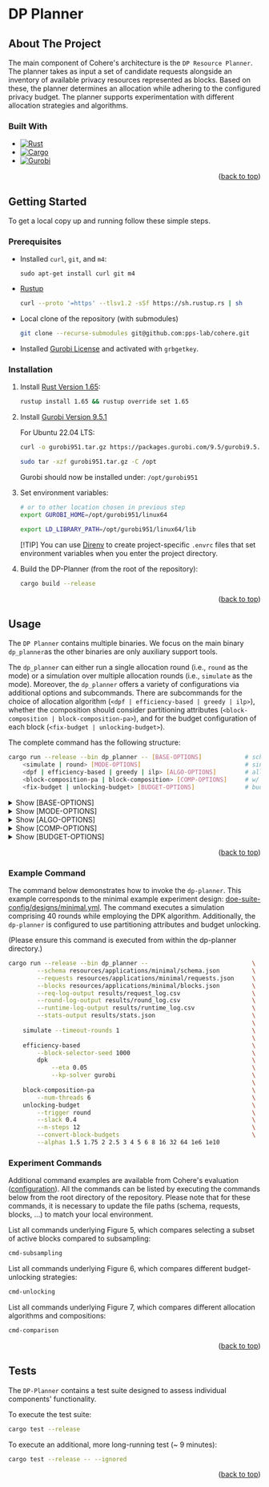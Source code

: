 # DP Planner

<a name="readme-top"></a>


<!-- ABOUT THE PROJECT -->
## About The Project


The main component of Cohere's architecture is the `DP Resource Planner`.
The planner takes as input a set of candidate requests alongside an inventory of available privacy resources represented as blocks.
Based on these, the planner determines an allocation while adhering to the configured privacy budget.
The planner supports experimentation with different allocation strategies and algorithms.


### Built With

* [![Rust][rust-shield]][rust-url]
* [![Cargo][cargo-shield]][cargo-url]
* [![Gurobi][gurobi-shield]][gurobi-url]


<p align="right">(<a href="#readme-top">back to top</a>)</p>



<!-- GETTING STARTED -->
## Getting Started

To get a local copy up and running follow these simple steps.

### Prerequisites

*  Installed `curl`, `git`, and `m4`:
    ```
    sudo apt-get install curl git m4
    ```

* [Rustup](https://rustup.rs/)
    ```sh
    curl --proto '=https' --tlsv1.2 -sSf https://sh.rustup.rs | sh
    ```

* Local clone of the repository (with submodules)
    ```sh
    git clone --recurse-submodules git@github.com:pps-lab/cohere.git
    ```

* Installed [Gurobi License](https://www.gurobi.com/features/academic-named-user-license/) and activated with `grbgetkey`.



### Installation


1. Install [Rust Version 1.65](https://blog.rust-lang.org/2022/11/03/Rust-1.65.0.html):
    ```sh
    rustup install 1.65 && rustup override set 1.65
    ```

2. Install [Gurobi Version 9.5.1](https://support.gurobi.com/hc/en-us/articles/4429974969105-Gurobi-9-5-1-released)

    For Ubuntu 22.04 LTS:
    ```sh
    curl -o gurobi951.tar.gz https://packages.gurobi.com/9.5/gurobi9.5.1_linux64.tar.gz
    ```

    ```sh
    sudo tar -xzf gurobi951.tar.gz -C /opt
    ```

    Gurobi should now be installed under: `/opt/gurobi951`

3. Set environment variables:

    ```sh
    # or to other location chosen in previous step
    export GUROBI_HOME=/opt/gurobi951/linux64

    export LD_LIBRARY_PATH=/opt/gurobi951/linux64/lib
    ```

    [!TIP]
    You can use [Direnv](https://direnv.net/) to create project-specific `.envrc` files that set environment variables when you enter the project directory.


4. Build the DP-Planner (from the root of the repository):
    ```sh
    cargo build --release
    ```



<p align="right">(<a href="#readme-top">back to top</a>)</p>



<!-- USAGE EXAMPLES -->
## Usage

The `DP Planner` contains multiple binaries.
We focus on the main binary `dp_planner`as the other binaries are only auxiliary support tools.

The `dp_planner` can either run a single allocation round (i.e., `round` as the mode) or a simulation over multiple allocation rounds (i.e., `simulate` as the mode).
Moreover, the `dp_planner` offers a variety of configurations via additional options and subcommands.
There are subcommands for the choice of allocation algorithm (`<dpf | efficiency-based | greedy | ilp>`), whether the composition should consider partitioning attributes (`<block-composition | block-composition-pa>`), and for the budget configuration of each block (`<fix-budget | unlocking-budget>`).

The complete command has the following structure:
```sh
cargo run --release --bin dp_planner -- [BASE-OPTIONS]            # schema, requests, blocks, etc.
    <simulate | round> [MODE-OPTIONS]                             # single round or multiple rounds
    <dpf | efficiency-based | greedy | ilp> [ALGO-OPTIONS]        # allocation algorithm
    <block-composition-pa | block-composition> [COMP-OPTIONS]     # w/ PAs or w/o PAs
    <fix-budget | unlocking-budget> [BUDGET-OPTIONS]              # budget and unlocking
```

<details>
<summary>Show [BASE-OPTIONS]</summary>

```sh
BASE-OPTIONS:
    -A, --request-adapter <FILE>
            Sets the file which contains the request adapter (if not set, empty adapter is used)

    -B, --blocks <FILE>
            Existing blocks with request history

    -H, --history <FILE>
            Previously accepted requests

        --history-output-directory <FILE>
            Optionally define a directory where the generated history and blocks is saved. The files
            will have paths history_output_directory/block_history.json,
            history_output_directory/request_history.json and
            history_output_directory/remaining_requests.json

        --log-nonfinal-rejections
            Whether or not nonfinal rejections are logged

        --log-remaining-budget
            Whether or not the remaining budget is logged as part of the round log. Warning: This
            can be expensive, especially with a small batch size

    -R, --requests <FILE>
            Candidate requests for allocation

        --req-log-output <FILE>
            Sets the path for the log file, containing information about each request [default:
            ./results/requests.csv]

        --request-adapter-seed <REQUEST_ADAPTER_SEED>
            Sets the seed which is used for the request adapter

        --round-log-output <FILE>
            Sets the path for the log file, containing information about each round [default:
            ./results/rounds.csv]

        --runtime-log-output <FILE>
            Sets the path for the log file, containing information about the round runtime [default:
            ./results/runtime.csv]

    -S, --schema <FILE>
            Schema file of partitioning attributes

        --stats-output <FILE>
            Sets the path to the stats file, containing summary metrics of the current run [default:
            ./results/stats.json]

    -V, --version
            Print version information
```
</details>


<details>
<summary>Show [MODE-OPTIONS]</summary>

```sh
simulate [MODE-OPTIONS]

MODE-OPTIONS:
    -b, --batch-size <BATCH_SIZE>
            Request batch size per simulation round. Depending on the chosen allocation method, this
            has different effects:

    -m, --max-requests <MAX_REQUESTS>
            If set, this option limits how many requests can be processed. Useful to generate a
            history with some remaining requests

    -t, --timeout-rounds <TIMEOUT_ROUNDS>
            If keep_rejected_requests is set, this option limits long requests are kept. Set to a
            number higher than the number of rounds to keep all requests [default: 1]
```

```sh
round <I>

ARGS:
    <I>    Round number
```
</details>



<details>
<summary>Show [ALGO-OPTIONS]</summary>

Dominant Private Block Fairness allocation algorithm from the Privacy Budget Scheduling paper:
```sh
dpf [ALGO-OPTIONS]

ALGO-OPTIONS:
    --block-selector-seed <BLOCK_SELECTOR_SEED>
        The seed used in deciding which blocks are desired by each request [default: 42]

    --dominant-share-by-remaining-budget
        If set, the dpf (and weighted dpf) consider the remaining budget of the selected blocks
        to determine the dominant share. In the original Luo et al 2021 paper, the share is
        determined by the global budget. In "Packing Privacy Budget Efficiently" by Tholoniat et
        al 2022, the share is determined by the remaining budget of the selected blocks

    --weighted-dpf
        If set, the weighted dpf algorithm is used, which is a modification of the original dpf
        as described in "Packing Privacy Budget Efficiently" by Tholoniat et al

```

Any efficiency-based allocation algorithms (currently only Dpk) except dpf, for which a separate, optimized implementation exists:
```sh
efficiency-based [ALGO-OPTIONS] dpk [DPK-OPTIONS]

ALGO-OPTIONS:
    --block-selector-seed <BLOCK_SELECTOR_SEED>
        The seed used in deciding which blocks are desired by each request [default: 42]

DPK-OPTIONS:
    --eta <ETA>                    determines how close to the optimal solution the knapsack
                                    solver should be. Lower values result in better
                                    approximations, but also in longer runtimes. Should be
                                    between 0 and 0.75 (ends not included) [default: 0.05]
    --kp-solver <KP_SOLVER>        Which solver should be used to (approximately) solve Knapsack
                                    [default: fptas] [possible values: fptas, gurobi]
    --num-threads <NUM_THREADS>    How many parallel instances of
                                    [kp_solver](enum.EfficiencyBasedAlgo.html#variant.Dpk.field.kp_solver)
                                    should run in parallel at most at any time

```

Greedy allocation algorithm (prioritizes lower request id):
```sh
greedy [ALGO-OPTIONS]

ALGO-OPTIONS: -
```

Solve a profit optimization problem formulated as an integer linear program (ILP):
```sh
ilp [ALGO-OPTIONS]

ALGO-OPTIONS: -
```
</details>


<details>
<summary>Show [COMP-OPTIONS]</summary>

Without partitioning attributes:
```sh
block-composition [COMP-OPTIONS]

COMP-OPTIONS:
    -b, --budget-type <BUDGET_TYPE>    [default: optimal-budget] [possible values: optimal-budget,
                                       rdp-min-budget]
```


With partitioning attributes:
```sh
block-composition-pa [COMP-OPTIONS]

COMP-OPTIONS:
    -a, --algo <ALGO>                  The segmentation algo to split the request batch into
                                       segments and compute the remaining budget [default: narray]
                                       [possible values: narray, hashmap]
    -b, --budget-type <BUDGET_TYPE>    [default: optimal-budget] [possible values: optimal-budget,
                                       rdp-min-budget]
```

</details>


<details>
<summary>Show [BUDGET-OPTIONS]</summary>

 The complete budget is already unlocked in the first round:
```sh
fix-budget [BUDGET-OPTIONS]

BUDGET-OPTIONS:
# Budget Configuration:

    --budget-file <FILE>
        Read the budget from a file. The format is defined by how serde (de-)serializes an
        accounting type, and should be used only on files generated by this program earlier


    --epsilon <EPSILON>
        differential privacy epsilon budget (for DP and ADP)

    --delta <DELTA>
        differential privacy delta budget (for ADP)

    --alphas <ALPHAS>...
        converts epsilon, delta approximate differential privacy budget to renyi differential
        privacy budget, using the given alpha values. Only 1, 2, 3, 4, 5, 7, 10, 13, 14 or 15
        values are supported. See [AdpAccounting::adp_to_rdp_budget] for more details



    --rdp1 <RDP1>...
        renyi differential privacy with one alpha value

    --rdp2 <RDP2>...
        renyi differential privacy with two alpha values

    --rdp3 <RDP3>...
        renyi differential privacy with three alpha values

    --rdp4 <RDP4>...
        renyi differential privacy with four alpha values

    --rdp5 <RDP5>...
        renyi differential privacy with 5 alpha values

    --rdp7 <RDP7>...
        renyi differential privacy with 7 alpha values

    --rdp10 <RDP10>...
        renyi differential privacy with 10 alpha values

    --rdp13 <RDP13>...
        renyi differential privacy with 13 alpha values

    --rdp14 <RDP14>...
        renyi differential privacy with 14 alpha values

    --rdp15 <RDP15>...
        renyi differential privacy with 15 alpha values



# Configuration Options:

    --no-global-alpha-reduction
        If set to true, alpha values are not globally reduced. Note that this will not affect
        the history output, which always shows unreduced costs/budgets

    --convert-block-budgets
        If set to true, converts unlocked budgets of blocks from adp to rdp, same as the budget
        passed by the command line. See [AdpAccounting::adp_to_rdp_budget] for more details

    --convert-candidate-request-costs
        If set to true, converts cost of candidate requests from adp to rdp, by assuming the adp
        cost stems from the release of a result of a function with sensitivity one, to which
        gaussian noise was applied. See also [AdpAccounting::adp_to_rdp_cost_gaussian]. Uses the
        alpha values supplied by alphas field

    --convert-history-request-costs
        If set to true, converts cost of history requests from adp to rdp, by assuming the adp
        cost stems from the release of a result of a function with sensitivity one, to which
        gaussian noise was applied. See also [AdpAccounting::adp_to_rdp_cost_gaussian]. Uses the
        alpha values supplied by alphas field
```


The budget is gradually unlocked over time (i.e., requests in the first round cannot consume the complete budget):
```sh
unlocking-budget [BUDGET-OPTIONS]

BUDGET-OPTIONS:

# Budget Configuration:

    --budget-file <FILE>
        Read the budget from a file. The format is defined by how serde (de-)serializes an
        accounting type, and should be used only on files generated by this program earlier


    --epsilon <EPSILON>
        differential privacy epsilon budget (for DP and ADP)

    --delta <DELTA>
        differential privacy delta budget (for ADP)

    --alphas <ALPHAS>...
        converts epsilon, delta approximate differential privacy budget to renyi differential
        privacy budget, using the given alpha values. Only 1, 2, 3, 4, 5, 7, 10, 13, 14 or 15
        values are supported. See [AdpAccounting::adp_to_rdp_budget] for more details



    --rdp1 <RDP1>...
        renyi differential privacy with one alpha value

    --rdp2 <RDP2>...
        renyi differential privacy with two alpha values

    --rdp3 <RDP3>...
        renyi differential privacy with three alpha values

    --rdp4 <RDP4>...
        renyi differential privacy with four alpha values

    --rdp5 <RDP5>...
        renyi differential privacy with 5 alpha values

    --rdp7 <RDP7>...
        renyi differential privacy with 7 alpha values

    --rdp10 <RDP10>...
        renyi differential privacy with 10 alpha values

    --rdp13 <RDP13>...
        renyi differential privacy with 13 alpha values

    --rdp14 <RDP14>...
        renyi differential privacy with 14 alpha values

    --rdp15 <RDP15>...
        renyi differential privacy with 15 alpha values


# Budget Unlocking Configuration:

    --n-steps <N_STEPS>
        The total number of unlocking steps

    --slack <SLACK>
        The slack \in [0, 1] unlocks slightly more budget in the first n_steps/2 unlocking
        steps:  (1 + slack) * budget/n_steps and then (1 - slack) * budget/n_steps in the 2nd
        part of the unlocking steps. Currently, slack can only be used if the trigger is set to
        round (slack default = 0.0)

    --trigger <TRIGGER>
        The trigger of a budget unlocking step [possible values: round, request]


# Configuration Options:

    --no-global-alpha-reduction
        If set to true, alpha values are not globally reduced. Note that this will not affect
        the history output, which always shows unreduced costs/budgets

    --convert-block-budgets
        If set to true, converts unlocked budgets of blocks from adp to rdp, same as the budget
        passed by the command line. See [AdpAccounting::adp_to_rdp_budget] for more details

    --convert-candidate-request-costs
        If set to true, converts cost of candidate requests from adp to rdp, by assuming the adp
        cost stems from the release of a result of a function with sensitivity one, to which
        gaussian noise was applied. See also [AdpAccounting::adp_to_rdp_cost_gaussian]. Uses the
        alpha values supplied by alphas field

    --convert-history-request-costs
        If set to true, converts cost of history requests from adp to rdp, by assuming the adp
        cost stems from the release of a result of a function with sensitivity one, to which
        gaussian noise was applied. See also [AdpAccounting::adp_to_rdp_cost_gaussian]. Uses the
        alpha values supplied by alphas field

```

</details>

<p align="right">(<a href="#readme-top">back to top</a>)</p>

### Example Command

The command below demonstrates how to invoke the `dp-planner`.
This example corresponds to the minimal example experiment design: [doe-suite-config/designs/minimal.yml](./../doe-suite-config/designs/minimal.yml).
The command executes a simulation comprising 40 rounds while employing the DPK algorithm.
Additionally, the `dp-planner` is configured to use partitioning attributes and budget unlocking.

(Please ensure this command is executed from within the dp-planner directory.)

```sh
cargo run --release --bin dp_planner --                             \
        --schema resources/applications/minimal/schema.json         \
        --requests resources/applications/minimal/requests.json     \
        --blocks resources/applications/minimal/blocks.json         \
        --req-log-output results/request_log.csv                    \
        --round-log-output results/round_log.csv                    \
        --runtime-log-output results/runtime_log.csv                \
        --stats-output results/stats.json                           \
                                                                    \
    simulate --timeout-rounds 1                                     \
                                                                    \
    efficiency-based                                                \
        --block-selector-seed 1000                                  \
        dpk                                                         \
            --eta 0.05                                              \
            --kp-solver gurobi                                      \
                                                                    \
    block-composition-pa                                            \
        --num-threads 6                                             \
    unlocking-budget                                                \
        --trigger round                                             \
        --slack 0.4                                                 \
        --n-steps 12                                                \
        --convert-block-budgets                                     \
        --alphas 1.5 1.75 2 2.5 3 4 5 6 8 16 32 64 1e6 1e10
```


### Experiment Commands


Additional command examples are available from Cohere's evaluation ([configuration](../doe-suite-config)).
All the commands can be listed by executing the commands below from the root directory of the repository.
Please note that for these commands, it is necessary to update the file paths (schema, requests, blocks, ...) to match your local environment.



List all commands underlying Figure 5, which compares selecting a subset of active blocks compared to subsampling:
```sh
cmd-subsampling
```

List all commands underlying Figure 6, which compares different budget-unlocking strategies:
```sh
cmd-unlocking
```

List all commands underlying Figure 7, which compares different allocation algorithms and compositions:
```sh
cmd-comparison
```



<p align="right">(<a href="#readme-top">back to top</a>)</p>


## Tests

The `DP-Planner` contains a test suite designed to assess individual components' functionality.

To execute the test suite:
```sh
cargo test --release
```

To execute an additional, more long-running test (~ 9 minutes):
```sh
cargo test --release -- --ignored
```


<p align="right">(<a href="#readme-top">back to top</a>)</p>



<!-- MARKDOWN LINKS & IMAGES -->

[rust-shield]: https://img.shields.io/badge/rust-grey?style=for-the-badge&logo=rust
[rust-url]: https://www.rust-lang.org/


[cargo-shield]: https://img.shields.io/badge/cargo-grey?style=for-the-badge&logo=rust
[cargo-url]: https://doc.rust-lang.org/stable/cargo/


[gurobi-shield]: https://img.shields.io/badge/gurobi-grey?style=for-the-badge&logo=gurobi
[gurobi-url]: https://www.gurobi.com/
